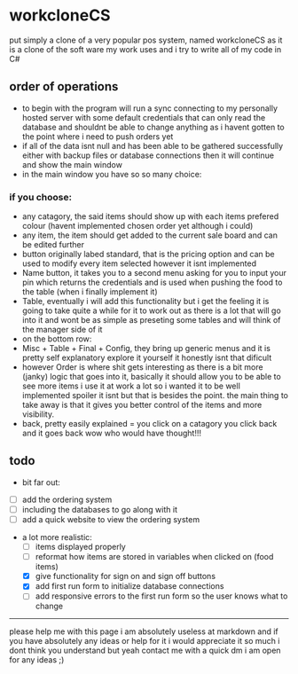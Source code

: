 # workcloneCS 
put simply a clone of a very popular pos system, named workcloneCS as it is a clone of the soft ware my work uses and i try to write all of my code in C#
## order of operations
- to begin with the program will run a sync connecting to my personally hosted server with some default credentials that can only read the database and shouldnt be able to change anything as i havent gotten to the point where i need to push orders yet
- if all of the data isnt null and has been able to be gathered successfully either with backup files or database connections then it will continue and show the main window
- in the main window you have so so many choice:

### if you choose:
- any catagory, the said items should show up with each items prefered colour (havent implemented chosen order yet although i could)
- any item, the item should get added to the current sale board and can be edited further
- button originally labed standard, that is the pricing option and can be used to modify every item selected however it isnt implemented
- Name button, it takes you to a second menu asking for you to input your pin which returns the credentials and is used when pushing the food to the table (when i finally implement it)
- Table, eventually i will add this functionality but i get the feeling it is going to take quite a while for it to work out as there is a lot that will go into it and wont be as simple as preseting some tables and will think of the manager side of it 
- on the bottom row:
- Misc + Table + Final + Config, they bring up generic menus and it is pretty self explanatory explore it yourself it honestly isnt that dificult
- however Order is where shit gets interesting as there is a bit more (janky) logic that goes into it, basically it should allow you to be able to see more items i use it at work a lot so i wanted it to be well implemented spoiler it isnt but that is besides the point. the main thing to take away is that it gives you better control of the items and more visibility.
- back, pretty easily explained = you click on a catagory you click back and it goes back wow who would have thought!!!

## todo
-  bit far out: 
  - [ ] add the ordering system
  - [ ] including the databases to go along with it
  - [ ] add a quick website to view the ordering system
- a lot more realistic:
    - [ ] items displayed properly 
    - [ ] reformat how items are stored in variables when clicked on (food items)
    - [x] give functionality for sign on and sign off buttons
    - [x] add first run form to initialize database connections
    - [ ] add responsive errors to the first run form so the user knows what to change

---
please help me with this page i am absolutely useless at markdown and if you have absolutely any ideas or help for it i would appreciate it so much i dont think you understand but yeah contact me with a quick dm i am open for any ideas ;)